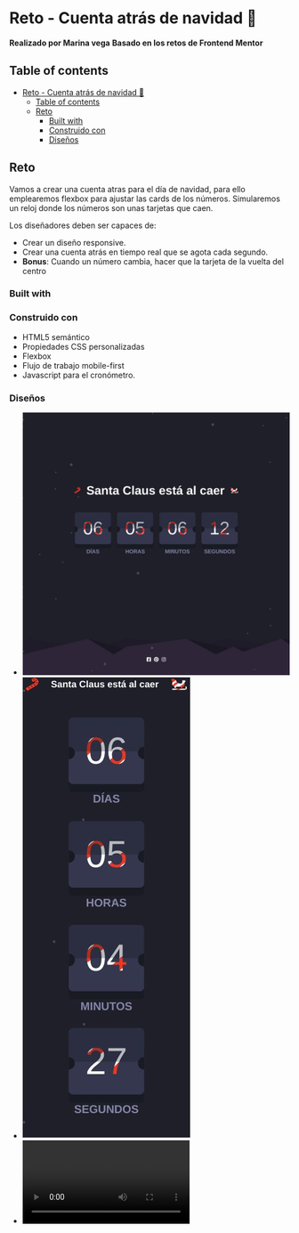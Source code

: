 # Reto - Cuenta atrás de navidad 🎉

**Realizado por Marina vega**
**Basado en los retos de Frontend Mentor**

## Table of contents

- [Reto - Cuenta atrás de navidad 🎉](#reto---cuenta-atrás-de-navidad-)
  - [Table of contents](#table-of-contents)
  - [Reto](#reto)
    - [Built with](#built-with)
    - [Construido con](#construido-con)
    - [Diseños](#diseños)

## Reto

Vamos a crear una cuenta atras para el día de navidad, para ello emplearemos flexbox para ajustar las cards de los números. Simularemos un reloj donde los números son unas tarjetas que caen.

Los diseñadores deben ser capaces de:

- Crear un diseño responsive.
- Crear una cuenta atrás en tiempo real que se agota cada segundo.
- **Bonus**: Cuando un número cambia, hacer que la tarjeta de la vuelta del centro

### Built with

### Construido con

- HTML5 semántico
- Propiedades CSS personalizadas
- Flexbox
- Flujo de trabajo mobile-first
- Javascript para el cronómetro.

### Diseños

- ![Diseño escritorio](./design/desktop-design.jpg)
- ![Diseño móvil](./design/mobile-design.jpg)
- ![Video](./design/Reto-Navidad.mkv)
